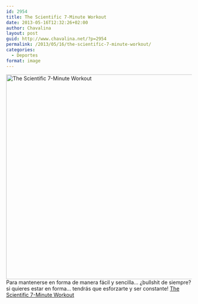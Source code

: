 ```yaml
---
id: 2954
title: The Scientific 7-Minute Workout
date: 2013-05-16T12:32:26+02:00
author: Chavalina
layout: post
guid: http://www.chavalina.net/?p=2954
permalink: /2013/05/16/the-scientific-7-minute-workout/
categories:
  - Deportes
format: image
---
```

<a href="http://well.blogs.nytimes.com/2013/05/09/the-scientific-7-minute-workout/" target="_blank"><img src="http://www.chavalina.net/imagenes/2013/05/12well_physed-tmagArticle.jpg" alt="The Scientific 7-Minute Workout" width="592" height="557" class="aligncenter size-full wp-image-2955" srcset="http://www.chavalina.net/imagenes/2013/05/12well_physed-tmagArticle.jpg 592w, http://www.chavalina.net/imagenes/2013/05/12well_physed-tmagArticle-300x282.jpg 300w" sizes="(max-width: 592px) 100vw, 592px" /></a>  
Para mantenerse en forma de manera fácil y sencilla&#8230; ¿bullshit de siempre? si quieres estar en forma&#8230; tendrás que esforzarte y ser constante! <a href="http://well.blogs.nytimes.com/2013/05/09/the-scientific-7-minute-workout/" target="_blank">The Scientific 7-Minute Workout</a>